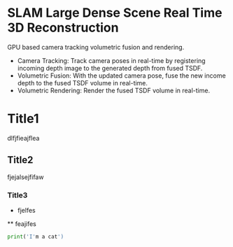 # SLAM Large Dense Scene Real Time 3D Reconstruction
GPU based camera tracking volumetric fusion and rendering.
* Camera Tracking: Track camera poses in real-time by registering incoming depth image to the generated depth from fused TSDF. 
* Volumetric Fusion: With the updated camera pose, fuse the new income depth to the fused TSDF volume in real-time. 
* Volumetric Rendering: Render the fused TSDF volume in real-time.

# Title1

dlfjfieajflea

## Title2
fjejalsejfifaw
### Title3
* fjelfes

** feajifes

```python
print('I'm a cat')
```
